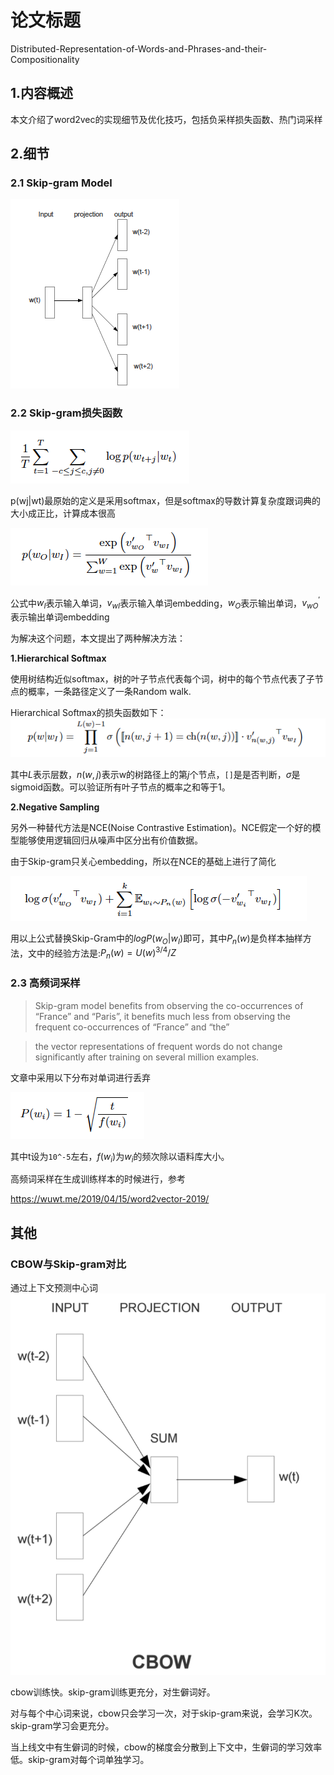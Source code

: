 

# 论文标题
Distributed-Representation-of-Words-and-Phrases-and-their-Compositionality

## 1.内容概述

本文介绍了word2vec的实现细节及优化技巧，包括负采样损失函数、热门词采样

## 2.细节

### 2.1 Skip-gram Model

![skip-gram](img/0001-1.png)

### 2.2 Skip-gram损失函数

![](img/0001-2.png)

p(wj|wt)最原始的定义是采用softmax，但是softmax的导数计算复杂度跟词典的大小成正比，计算成本很高

![](img/0001-3.png)

公式中$w_I$表示输入单词，$v_{wI}$表示输入单词embedding，$w_O$表示输出单词，$v^{'}_{wO}$表示输出单词embedding

为解决这个问题，本文提出了两种解决方法：


**1.Hierarchical Softmax**
    
使用树结构近似softmax，树的叶子节点代表每个词，树中的每个节点代表了子节点的概率，一条路径定义了一条Random walk.

Hierarchical Softmax的损失函数如下：
![](img/0001-4.png)

其中$L$表示层数，$n(w, j)$表示w的树路径上的第$j$个节点，`[]`是是否判断，$\sigma$是sigmoid函数。可以验证所有叶子节点的概率之和等于1。


**2.Negative Sampling**

另外一种替代方法是NCE(Noise Contrastive Estimation)。NCE假定一个好的模型能够使用逻辑回归从噪声中区分出有价值数据。

由于Skip-gram只关心embedding，所以在NCE的基础上进行了简化

![](img/0001-5.png)

用以上公式替换Skip-Gram中的$log P(w_O|w_I)$即可，其中$P_n(w)$是负样本抽样方法，文中的经验方法是:$P_n(w)=U(w)^{3/4}/Z$

### 2.3 高频词采样

> Skip-gram model benefits from observing the co-occurrences of “France” and
“Paris”, it benefits much less from observing the frequent co-occurrences of “France” and “the”

> the vector representations of frequent words do not change significantly
after training on several million examples.

文章中采用以下分布对单词进行丢弃

![](img/0001-6.png)

其中t设为`10^-5`左右，$f(w_i)$为$w_i$的频次除以语料库大小。

高频词采样在生成训练样本的时候进行，参考

https://wuwt.me/2019/04/15/word2vector-2019/

## 其他

### CBOW与Skip-gram对比

通过上下文预测中心词
![](img/0001-7.png)

cbow训练快。skip-gram训练更充分，对生僻词好。

对与每个中心词来说，cbow只会学习一次，对于skip-gram来说，会学习K次。skip-gram学习会更充分。

当上线文中有生僻词的时候，cbow的梯度会分散到上下文中，生僻词的学习效率低。skip-gram对每个词单独学习。

